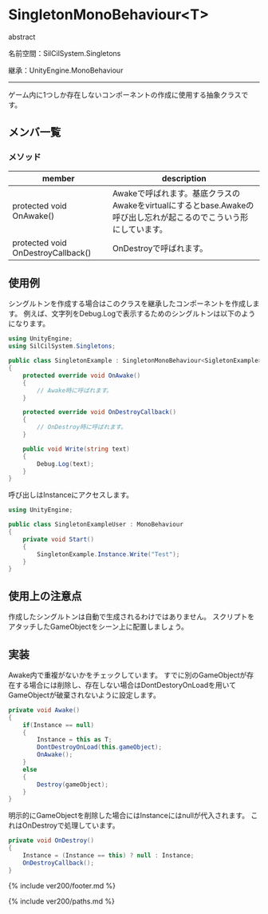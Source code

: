 # SingletonMonoBehaviour\<T>

abstract

名前空間：SilCilSystem.Singletons

継承：UnityEngine.MonoBehaviour

---

ゲーム内に1つしか存在しないコンポーネントの作成に使用する抽象クラスです。

## メンバ一覧

### メソッド

|member|description|
|-|-|
|protected void OnAwake()|Awakeで呼ばれます。基底クラスのAwakeをvirtualにするとbase.Awakeの呼び出し忘れが起こるのでこういう形にしています。|
|protected void OnDestroyCallback()|OnDestroyで呼ばれます。|

## 使用例

シングルトンを作成する場合はこのクラスを継承したコンポーネントを作成します。
例えば、文字列をDebug.Logで表示するためのシングルトンは以下のようになります。

```cs
using UnityEngine;
using SilCilSystem.Singletons;

public class SingletonExample : SingletonMonoBehaviour<SigletonExample>
{
    protected override void OnAwake()
    {
        // Awake時に呼ばれます。
    }

    protected override void OnDestroyCallback()
    {
        // OnDestroy時に呼ばれます。
    }

    public void Write(string text)
    {
        Debug.Log(text);
    }
}
```

呼び出しはInstanceにアクセスします。

```cs
using UnityEngine;

public class SingletonExampleUser : MonoBehaviour
{
    private void Start()
    {
        SingletonExample.Instance.Write("Test");
    }
}
```

## 使用上の注意点

作成したシングルトンは自動で生成されるわけではありません。
スクリプトをアタッチしたGameObjectをシーン上に配置しましょう。

## 実装

Awake内で重複がないかをチェックしています。
すでに別のGameObjectが存在する場合には削除し、存在しない場合はDontDestoryOnLoadを用いてGameObjectが破棄されないように設定します。

```cs
private void Awake()
{
    if(Instance == null)
    {
        Instance = this as T;
        DontDestroyOnLoad(this.gameObject);
        OnAwake();
    }
    else
    {
        Destroy(gameObject);
    }
}
```

明示的にGameObjectを削除した場合にはInstanceにはnullが代入されます。
これはOnDestroyで処理しています。

```cs
private void OnDestroy()
{
    Instance = (Instance == this) ? null : Instance;
    OnDestroyCallback();
}
```

<!--- footer --->

{% include ver200/footer.md %}

<!--- 参照 --->

{% include ver200/paths.md %}

